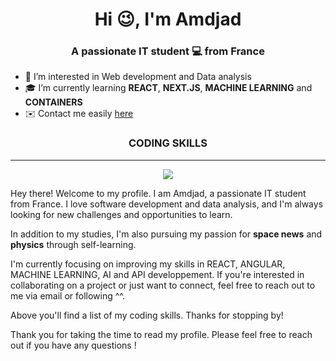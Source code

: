 <h1 align="center">Hi 😉, I'm Amdjad</h1>
<h3 align="center">A passionate IT student 💻 from France</h3>

* 🚀 I’m interested in Web development and Data analysis
* 🎓 I’m currently learning **REACT**, **NEXT.JS**, **MACHINE LEARNING** and **CONTAINERS**
* ✉️ Contact me easily <a href="mailto:amdjad.anrifou@gmail.com">here</a>

<h3 align="center">CODING SKILLS</h3>

---

<p align="center">
  <a href="https://skillicons.dev">
    <img src="https://skillicons.dev/icons?i=py,php,git,html,css,js,vscode,c,java,linux,mongodb,bash,mysql,nodejs,react"/>
  </a>
</p>
Hey there! Welcome to my profile. I am Amdjad, a passionate IT student from France. I love software development and data analysis, and I'm always looking for new challenges and opportunities to learn.

In addition to my studies, I'm also pursuing my passion for **space news** and **physics** through self-learning.

I'm currently focusing on improving my skills in REACT, ANGULAR, MACHINE LEARNING, AI and API developpement. If you're interested in collaborating on a project or just want to connect, feel free to reach out to me via email or following ^^.

Above you'll find a list of my coding skills. Thanks for stopping by!

Thank you for taking the time to read my profile. Please feel free to reach out if you have any questions !
